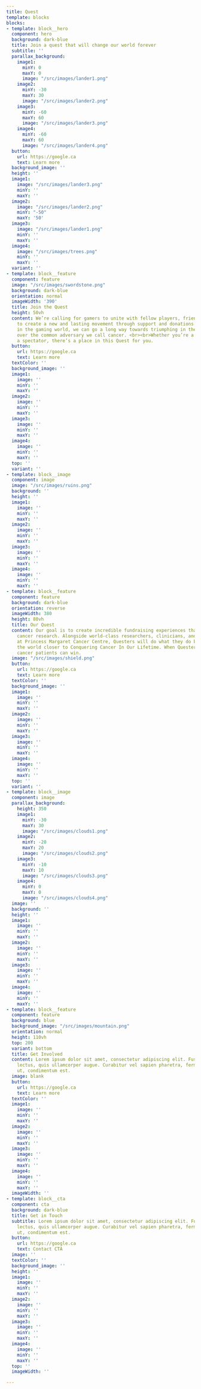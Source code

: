 ```yaml
---
title: Quest
template: blocks
blocks:
- template: block__hero
  component: hero
  background: dark-blue
  title: Join a quest that will change our world forever
  subtitle: ''
  parallax_background:
    image1:
      minY: 0
      maxY: 0
      image: "/src/images/lander1.png"
    image2:
      minY: -30
      maxY: 30
      image: "/src/images/lander2.png"
    image3:
      minY: -60
      maxY: 60
      image: "/src/images/lander3.png"
    image4:
      minY: -60
      maxY: 60
      image: "/src/images/lander4.png"
  button:
    url: https://google.ca
    text: Learn more
  background_image: ''
  height: ''
  image1:
    image: "/src/images/lander3.png"
    minY: ''
    maxY: ''
  image2:
    image: "/src/images/lander2.png"
    minY: "-50"
    maxY: '50'
  image3:
    image: "/src/images/lander1.png"
    minY: ''
    maxY: ''
  image4:
    image: "/src/images/trees.png"
    minY: ''
    maxY: ''
  variant: ''
- template: block__feature
  component: feature
  image: "/src/images/swordstone.png"
  background: dark-blue
  orientation: normal
  imageWidth: '390'
  title: Join the Quest
  height: 50vh
  content: We’re calling for gamers to unite with fellow players, friends, and family
    to create a new and lasting movement through support and donations. By triumphing
    in the gaming world, we can go a long way towards triumphing in the real world
    over the common adversary we call cancer. <br><br>Whether you’re a streamer or
    a spectator, there’s a place in this Quest for you.
  button:
    url: https://google.ca
    text: Learn more
  textColor: ''
  background_image: ''
  image1:
    image: ''
    minY: ''
    maxY: ''
  image2:
    image: ''
    minY: ''
    maxY: ''
  image3:
    image: ''
    minY: ''
    maxY: ''
  image4:
    image: ''
    minY: ''
    maxY: ''
  top: ''
  variant: ''
- template: block__image
  component: image
  image: "/src/images/ruins.png"
  background: ''
  height: ''
  image1:
    image: ''
    minY: ''
    maxY: ''
  image2:
    image: ''
    minY: ''
    maxY: ''
  image3:
    image: ''
    minY: ''
    maxY: ''
  image4:
    image: ''
    minY: ''
    maxY: ''
- template: block__feature
  component: feature
  background: dark-blue
  orientation: reverse
  imageWidth: 380
  height: 80vh
  title: Our Quest
  content: Our goal is to create incredible fundraising experiences that fuel groundbreaking
    cancer research. Alongside world-class researchers, clinicians, and caregivers
    at Princess Margaret Cancer Centre, Questers will do what they do best to move
    the world closer to Conquering Cancer In Our Lifetime. When Questers play, future
    cancer patients can win.
  image: "/src/images/shield.png"
  button:
    url: https://google.ca
    text: Learn more
  textColor: ''
  background_image: ''
  image1:
    image: ''
    minY: ''
    maxY: ''
  image2:
    image: ''
    minY: ''
    maxY: ''
  image3:
    image: ''
    minY: ''
    maxY: ''
  image4:
    image: ''
    minY: ''
    maxY: ''
  top: ''
  variant: ''
- template: block__image
  component: image
  parallax_background:
    height: 350
    image1:
      minY: -30
      maxY: 30
      image: "/src/images/clouds1.png"
    image2:
      minY: -20
      maxY: 20
      image: "/src/images/clouds2.png"
    image3:
      minY: -10
      maxY: 10
      image: "/src/images/clouds3.png"
    image4:
      minY: 0
      maxY: 0
      image: "/src/images/clouds4.png"
  image: ''
  background: ''
  height: ''
  image1:
    image: ''
    minY: ''
    maxY: ''
  image2:
    image: ''
    minY: ''
    maxY: ''
  image3:
    image: ''
    minY: ''
    maxY: ''
  image4:
    image: ''
    minY: ''
    maxY: ''
- template: block__feature
  component: feature
  background: blue
  background_image: "/src/images/mountain.png"
  orientation: normal
  height: 110vh
  top: 200
  variant: bottom
  title: Get Involved
  content: Lorem ipsum dolor sit amet, consectetur adipiscing elit. Fusce at vehicula
    lectus, quis ullamcorper augue. Curabitur vel sapien pharetra, fermentum elit
    ut, condimentum est.
  image: blank
  button:
    url: https://google.ca
    text: Learn more
  textColor: ''
  image1:
    image: ''
    minY: ''
    maxY: ''
  image2:
    image: ''
    minY: ''
    maxY: ''
  image3:
    image: ''
    minY: ''
    maxY: ''
  image4:
    image: ''
    minY: ''
    maxY: ''
  imageWidth: ''
- template: block__cta
  component: cta
  background: dark-blue
  title: Get in Touch
  subtitle: Lorem ipsum dolor sit amet, consectetur adipiscing elit. Fusce at vehicula
    lectus, quis ullamcorper augue. Curabitur vel sapien pharetra, fermentum elit
    ut, condimentum est.
  button:
    url: https://google.ca
    text: Contact CTA
  image: ''
  textColor: ''
  background_image: ''
  height: ''
  image1:
    image: ''
    minY: ''
    maxY: ''
  image2:
    image: ''
    minY: ''
    maxY: ''
  image3:
    image: ''
    minY: ''
    maxY: ''
  image4:
    image: ''
    minY: ''
    maxY: ''
  top: ''
  imageWidth: ''

---
```

